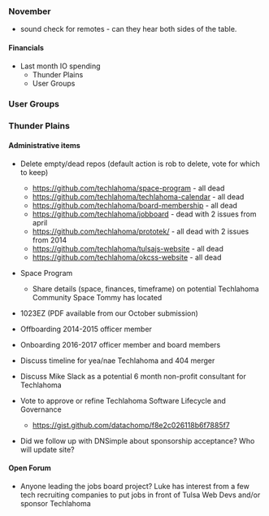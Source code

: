 ### November
* sound check for remotes - can they hear both sides of the table.

#### Financials
* Last month IO spending
  * Thunder Plains
  * User Groups

### User Groups

### Thunder Plains

#### Administrative items
* Delete empty/dead repos (default action is rob to delete, vote for which to keep)
  - https://github.com/techlahoma/space-program - all dead
  - https://github.com/techlahoma/techlahoma-calendar - all dead
  - https://github.com/techlahoma/board-membership - all dead
  - https://github.com/techlahoma/jobboard - dead with 2 issues from april
  - https://github.com/techlahoma/prototek/ - all dead with 2 issues from 2014
  - https://github.com/techlahoma/tulsajs-website - all dead
  - https://github.com/techlahoma/okcss-website - all dead
* Space Program
  - Share details (space, finances, timeframe) on potential Techlahoma Community Space Tommy has located

* 1023EZ (PDF available from our October submission)
* Offboarding 2014-2015 officer member
* Onboarding 2016-2017 officer member and board members
* Discuss timeline for yea/nae Techlahoma and 404 merger
* Discuss Mike Slack as a potential 6 month non-profit consultant for Techlahoma
* Vote to approve or refine Techlahoma Software Lifecycle and Governance
  - https://gist.github.com/datachomp/f8e2c026118b6f7885f7
* Did we follow up with DNSimple about sponsorship acceptance? Who will update site?

#### Open Forum
* Anyone leading the jobs board project? Luke has interest from a few tech recruiting companies to put jobs in front of Tulsa Web Devs and/or sponsor Techlahoma
